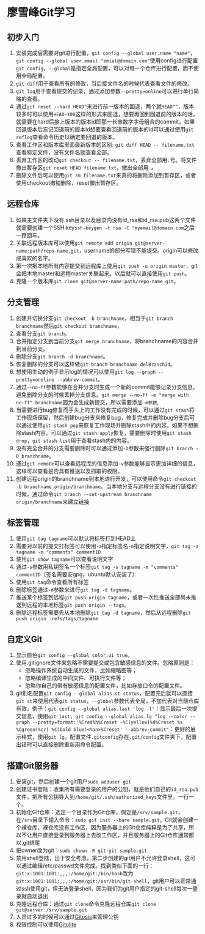 # 廖雪峰Git学习

## 初步入门

1. 安装完成后需要对git进行配置，`git config --global user.name "name"`，`git config --global user.email "emial@domain.com"`使用config进行配置`git config`，`--global`是指定全局配置，可以对每一个仓库进行配置，而不使用全局配置。
2. `git diff`用于查看所有的修改，当后接文件名的时候代表查看文件的修改。
3. `git log`用于查看提交的记录，通过添加参数`--pretty=online`可以进行单行简略的查看。
4. 通过`git reset --hard HEAD^`来进行前一版本的回退，两个就`HEAD^^`，版本较多时可以使用`HEAD~100`这样的形式来回退，想要再回到回退前的版本的话，就需要在hard后接上版本的版本id即那一长串数字字母组合的commit。如果回退版本后忘记回退前的版本id想要查看回退前的版本的id可以通过使用`git reflog`查看命令历史以确定要回退的版本。
5. 查看工作区和版本库里面最新版本的区别: `git diff HEAD -- filename.txt`查看特定文件，没有文件名就查看全部。
6. 丢弃工作区的改动`git checkout -- filename.txt`，丢弃全部用`.`号。将文件撤出暂存区`git reset HEAD filename.txt`，撤出全部用`.`。
7. 删除文件后可以使用`git rm filename.txt`来真的将删除添加到暂存区，或者使用checkout撤销删除，reset撤出暂存区。

## 远程仓库

1. 如果主文件夹下没有.ssh目录以及目录内没有id_rsa和id_rsa.pub这两个文件就需要创建一个SSH key`ssh-keygen -t rsa -C "myemail@domain.com`之后一路回车。
2. 关联远程版本库可以使用`git remote add origin git@server-name:path/repo-name.git`，username的部分写错不能提交。origin可以修改成喜欢的名字。
3. 第一次把本地所有内容提交到远程库上使用`git push -u origin master`，git会把本地master和远程master关联起来。以后就可以直接使用`git push`。
4. 克隆一个版本库`git clone git@server-name:path/repo-name.git`。

## 分支管理

1. 创建并切换分支`git checkout -b branchname`，相当于`git branch branchname`然后`git checkout branchname`，
2. 查看分支`git branch`。
3. 合并指定分支到当前分支`git merge branchname`，将branchname的内容合并到当前分支。
4. 删除分支`git branch -d branchname`。
5. 恢复删除的分支可以这样做`git branch branchname delBranchId`。
6. 想使用生动的例子显示log的情况可以使用`git log --graph --pretty=oneline --abbrev-commit`。
7. 通过`--no-ff`参数能够在合并分支时生成一个新的commit能够记录分支信息，避免删除分支的时候丢掉分支信息。`git merge --no-ff -m "merge with no-ff" branchname`因为会生成新提交，所以需要添加`-m参数`,
8. 当需要进行bug修复而手头上的工作没有完成的时候，可以通过`git stash`将工作现场保留，然后创建bug分支来修复bug，修复完成并删除bug分支后可以通过使用`git stash pop`来恢复工作现场并删除stash中的内容。如果不想删除stash内容，可以通过`git stash apply`恢复，需要删除时使用`git stash drop`，`git stash list`用于查看stash内的内容。
9. 没有完全合并的分支需要删除时可以通过添加`-D`参数来强行删除`git branch -D branchname`。
10. 通过`git remote`可以查看远程库的信息添加`-v`参数能够显示更加详细的信息，这样可以查看是否具有推送以及抓取的权限。
11. 创建远程origin的branchname到本地进行开发，可以使用命令`git checkout -b branchname origin/branchname`。当本地分支与远程分支没有进行链接的时候，通过命令`git branch --set-upstream branchname origin/branchname`来建立链接

## 标签管理

1. 使用`git tag tagname`可以默认将标签打到HEAD上
2. 需要对以前的提交打标签可以使用`-a`指定标签名`-m`指定说明文字，`git tag -a tagname -m "comments" commentID`
3. 使用`git show tagname`可以查看说明文字
4. 通过`-s`参数用私钥签名一个标签`git tag -s tagname -m "comments" commentID`（签名需要安gpg，ubuntu默认安装了）
5. 使用`git tag`命令查看所有标签
6. 删除标签通过`-d`参数来进行`git tag -d tagname`。
7. 推送某个标签到远程`git push origin tagname`，或者一次性推送全部尚未推送到远程的本地标签`git push origin --tags`。
8. 删除远程标签需要先从本地删除`git tag -d tagname`，然后从远程删除`git push origin :refs/tags/tagname`

## 自定义Git

1. 显示颜色`git config --global color.ui true`。
2. 使用.gitignore文件来忽略不需要提交或包含敏感信息的文件。忽略原则是：
    + 忽略操作系统自动生成的文件，比如缩略图等；
    + 忽略编译生成的中间文件、可执行文件等；
    + 忽略你自己的带有敏感信息的配置文件，比如存放口令的配置文件。
3. git别名配置`git config --global alias.st status`，配置完后就可以直接`git st`来使用代表`git status`，`--global`参数代表全局，不加代表对当前仓库有效，例子：`git config --global alias.last 'log -l'`：显示最后一次提交信息，使用`git last`，`git config --global alias.lg "log --color --graph --pretty=format:'%Cred%h%Creset -%C(yellow)%d%Creset %s %Cgreen(%cr) %C(bold blue)<%an>%Creset' --abbrev-commit"`：更好的展示格式，使用`git lg`。配置文件`.gitconfig`存在`.git/config`文件夹下，配置出错时可以直接删除重新用命令配置。

## 搭建Git服务器

1. 安装git，然后创建一个git用户`sudo adduser git`
2. 创建证书登陆：收集所有需要登录的用户的公钥，就是他们自己的`id_rsa.pub`文件，把所有公钥导入到`/home/git/.ssh/authorized_keys`文件里，一行一个。
3. 初始化Git仓库：选定一个目录作为Git仓库，假定是`/srv/sample.git`，在`/srv`目录下输入命令：`sudo git init --bare sample.git`，Git就会创建一个裸仓库，裸仓库没有工作区，因为服务器上的Git仓库纯粹是为了共享，所以不让用户直接登录到服务器上去改工作区，并且服务器上的Git仓库通常都以.git结尾
4. 把owner改为git：`sudo chown -R git:git sample.git`
5. 禁用shell登陆，出于安全考虑，第二步创建的git用户不允许登录shell，这可以通过编辑/etc/passwd文件完成。找到类似下面的一行：`git:x:1001:1001:,,,:/home/git:/bin/bash`改为`git:x:1001:1001:,,,:/home/git:/usr/bin/git-shell`，git用户可以正常通过ssh使用git，但无法登录shell，因为我们为git用户指定的git-shell每次一登录就自动退出
6. 克隆远程仓库：通过`git clone`命令克隆远程仓库`git clone git@server:/srv/sample.git`
7. 人员过多的时候可以通过[Gitosis][gitosis site]来管理公钥
8. 权限控制可以使用[Gitolite][gitolite site]




[gitosis site]:             https://github.com/res0nat0r/gitosis
[gitolite site]:            https://github.com/sitaramc/gitolite